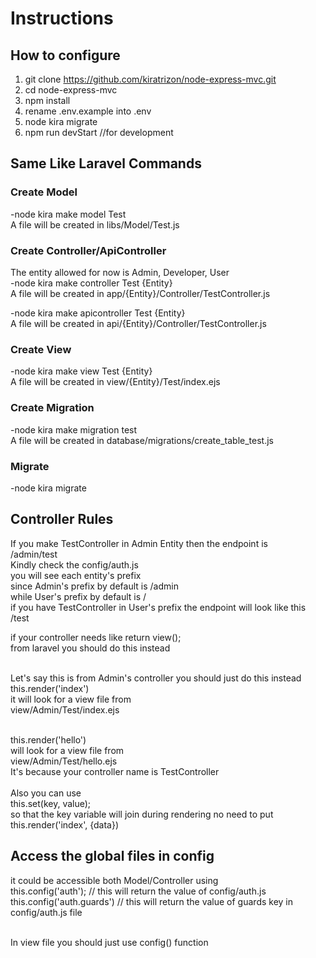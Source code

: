 # Instructions
## How to configure
1. git clone https://github.com/kiratrizon/node-express-mvc.git
2. cd node-express-mvc
3. npm install
4. rename .env.example into .env
5. node kira migrate
6. npm run devStart //for development

## Same Like Laravel Commands
### Create Model
-node kira make model Test <br>
A file will be created in libs/Model/Test.js

### Create Controller/ApiController
The entity allowed for now is
Admin, Developer, User <br>
-node kira make controller Test {Entity} <br>
A file will be created in app/{Entity}/Controller/TestController.js

-node kira make apicontroller Test {Entity} <br>
A file will be created in api/{Entity}/Controller/TestController.js

### Create View
-node kira make view Test {Entity} <br>
A file will be created in view/{Entity}/Test/index.ejs

### Create Migration
-node kira make migration test <br>
A file will be created in database/migrations/create_table_test.js

### Migrate
-node kira migrate

## Controller Rules
If you make TestController in Admin Entity
then the endpoint is <br>
/admin/test <br>
Kindly check the
config/auth.js <br>
you will see each entity's prefix <br>
since Admin's prefix by default is /admin <br>
while User's prefix by default is / <br>
if you have TestController in User's prefix
the endpoint will look like this <br>
/test

if your controller needs like return view(); <br>
from laravel you should do this instead <br>
<br>

Let's say this is from Admin's controller
you should just do this instead
<br>
this.render('index')
<br>
it will look for a view file from
<br>
view/Admin/Test/index.ejs

<br>
this.render('hello') <br>
will look for a view file from
<br>
view/Admin/Test/hello.ejs
<br>
It's because your controller name is TestController
<br><br>
Also you can use
<br>
this.set(key, value);
<br>
so that the key variable will join during rendering
no need to put
<br>
this.render('index', {data})

## Access the global files in config
it could be accessible both Model/Controller
using
<br>
this.config('auth'); // this will return the value of config/auth.js
<br>
this.config('auth.guards') // this will return the value of guards key in config/auth.js file

<br>
In view file you should just use config() function
